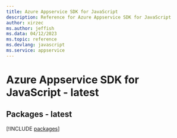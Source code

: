 ```yaml
---
title: Azure Appservice SDK for JavaScript
description: Reference for Azure Appservice SDK for JavaScript
author: xirzec
ms.author: jeffish
ms.data: 04/12/2023
ms.topic: reference
ms.devlang: javascript
ms.service: appservice
---
```

# Azure Appservice SDK for JavaScript - latest
## Packages - latest
[!INCLUDE [packages](appservice-index.md)]